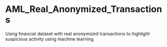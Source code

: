 # AML_Real_Anonymized_Transactions
Using financial dataset with real anonymized transactions to highlight suspicious activity using machine learning
